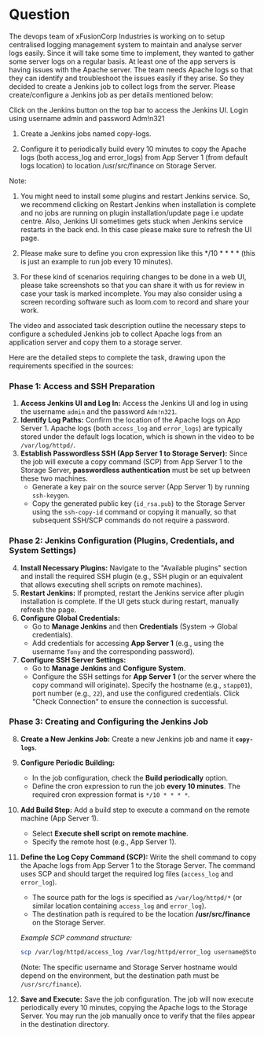 # Question
The devops team of xFusionCorp Industries is working on to setup centralised logging management system to maintain and analyse server logs easily. Since it will take some time to implement, they wanted to gather some server logs on a regular basis. At least one of the app servers is having issues with the Apache server. The team needs Apache logs so that they can identify and troubleshoot the issues easily if they arise. So they decided to create a Jenkins job to collect logs from the server. Please create/configure a Jenkins job as per details mentioned below:



Click on the Jenkins button on the top bar to access the Jenkins UI. Login using username admin and password Adm!n321

1. Create a Jenkins jobs named copy-logs.

2. Configure it to periodically build every 10 minutes to copy the Apache logs (both access_log and error_logs) from App Server 1 (from default logs location) to location /usr/src/finance on Storage Server.

Note:

1. You might need to install some plugins and restart Jenkins service. So, we recommend clicking on Restart Jenkins when installation is complete and no jobs are running on plugin installation/update page i.e update centre. Also, Jenkins UI sometimes gets stuck when Jenkins service restarts in the back end. In this case please make sure to refresh the UI page.

2. Please make sure to define you cron expression like this */10 * * * * (this is just an example to run job every 10 minutes).

3. For these kind of scenarios requiring changes to be done in a web UI, please take screenshots so that you can share it with us for review in case your task is marked incomplete. You may also consider using a screen recording software such as loom.com to record and share your work.

The video and associated task description outline the necessary steps to configure a scheduled Jenkins job to collect Apache logs from an application server and copy them to a storage server.

Here are the detailed steps to complete the task, drawing upon the requirements specified in the sources:

### Phase 1: Access and SSH Preparation

1.  **Access Jenkins UI and Log In:** Access the Jenkins UI and log in using the username `admin` and the password `Adm!n321`.
2.  **Identify Log Paths:** Confirm the location of the Apache logs on App Server 1. Apache logs (both `access_log` and `error_logs`) are typically stored under the default logs location, which is shown in the video to be `/var/log/httpd/`.
3.  **Establish Passwordless SSH (App Server 1 to Storage Server):** Since the job will execute a copy command (SCP) from App Server 1 to the Storage Server, **passwordless authentication** must be set up between these two machines.
    *   Generate a key pair on the source server (App Server 1) by running `ssh-keygen`.
    *   Copy the generated public key (`id_rsa.pub`) to the Storage Server using the `ssh-copy-id` command or copying it manually, so that subsequent SSH/SCP commands do not require a password.

### Phase 2: Jenkins Configuration (Plugins, Credentials, and System Settings)

4.  **Install Necessary Plugins:** Navigate to the "Available plugins" section and install the required SSH plugin (e.g., SSH plugin or an equivalent that allows executing shell scripts on remote machines).
5.  **Restart Jenkins:** If prompted, restart the Jenkins service after plugin installation is complete. If the UI gets stuck during restart, manually refresh the page.
6.  **Configure Global Credentials:**
    *   Go to **Manage Jenkins** and then **Credentials** (System -> Global credentials).
    *   Add credentials for accessing **App Server 1** (e.g., using the username `Tony` and the corresponding password).
7.  **Configure SSH Server Settings:**
    *   Go to **Manage Jenkins** and **Configure System**.
    *   Configure the SSH settings for **App Server 1** (or the server where the copy command will originate). Specify the hostname (e.g., `stapp01`), port number (e.g., `22`), and use the configured credentials. Click "Check Connection" to ensure the connection is successful.

### Phase 3: Creating and Configuring the Jenkins Job

8.  **Create a New Jenkins Job:** Create a new Jenkins job and name it **`copy-logs`**.
9.  **Configure Periodic Building:**
    *   In the job configuration, check the **Build periodically** option.
    *   Define the cron expression to run the job **every 10 minutes**. The required cron expression format is `*/10 * * * *`.
10. **Add Build Step:** Add a build step to execute a command on the remote machine (App Server 1).
    *   Select **Execute shell script on remote machine**.
    *   Specify the remote host (e.g., App Server 1).
11. **Define the Log Copy Command (SCP):** Write the shell command to copy the Apache logs from App Server 1 to the Storage Server. The command uses SCP and should target the required log files (`access_log` and `error_log`).

    *   The source path for the logs is specified as `/var/log/httpd/*` (or similar location containing `access_log` and `error_log`).
    *   The destination path is required to be the location **/usr/src/finance** on the Storage Server.

    *Example SCP command structure:*
    ```bash
    scp /var/log/httpd/access_log /var/log/httpd/error_log username@StorageServer_Hostname:/usr/src/finance
    ```
    (Note: The specific username and Storage Server hostname would depend on the environment, but the destination path must be `/usr/src/finance`).

12. **Save and Execute:** Save the job configuration. The job will now execute periodically every 10 minutes, copying the Apache logs to the Storage Server. You may run the job manually once to verify that the files appear in the destination directory.